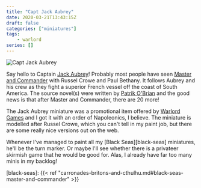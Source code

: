 ```yaml
---
title: "Capt Jack Aubrey"
date: 2020-03-21T13:43:15Z
draft: false
categories: ["miniatures"]
tags:
    - warlord
series: []
---
```


![Capt Jack Aubrey](/capt-jack-aubrey.jpg)

Say hello to Captain [Jack Aubrey][wikipedia]! Probably most people have seen [Master and Commander][the-film] with Russel Crowe and Paul Bethany. It follows Aubrey and his crew as they fight a superior French vessel off the coast of South America. The source novel(s) were written by [Patrik O'Brian][patrick] and the good news is that after Master and Commander, there are 20 more!

The Jack Aubrey miniature was a promotional item offered by [Warlord Games][warlord] and I got it with an order of Napoleonics, I believe. The miniature is modelled after Russel Crowe, which you can't tell in my paint job, but there are some really nice versions out on the web.

Whenever I've managed to paint all my [Black Seas][black-seas] miniatures, he'll be the turn marker. Or maybe I'll see whether there is a privateer skirmish game that he would be good for. Alas, I already have far too many minis in my backlog!

[wikipedia]:https://en.wikipedia.org/wiki/Jack_Aubrey
[patrick]: https://en.wikipedia.org/wiki/Patrick_O%27Brian
[the-film]: https://www.imdb.com/title/tt0311113/
[warlord]: https://www.warlordgames.com
[black-seas]: {{< ref "carronades-britons-and-cthulhu.md#black-seas-master-and-commander" >}}
